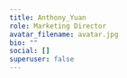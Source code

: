 ```yaml
---
title: Anthony_Yuan
role: Marketing Director
avatar_filename: avatar.jpg
bio: ""
social: []
superuser: false
---
```

